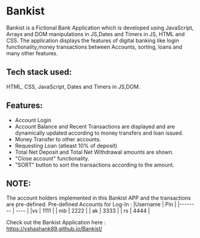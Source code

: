 # Bankist
Bankist is a Fictional Bank Application which is developed using JavaScript, Arrays and DOM manipulations in JS,Dates and Timers in JS, HTML and CSS.
The application displays the features of digital banking like login functionality,money transactions between Accounts, sorting, loans and many other features. 

## Tech stack used:
HTML, CSS, JavaScript, Dates and Timers in JS,DOM.

## Features:
* Account Login
* Account Balance and Recent Transactions are displayed and are dynamically updated according to money transfers and loan issued.
* Money Transfer to other accounts.
* Requesting Loan (atleast 10% of deposit)
* Total Net Deposit and Total Net Withdrawal amounts are shown.
* "Close account" functionality.
* "SORT" button to sort the transactions according to the amount.

## NOTE:
The account holders implemented in this Bankist APP and the transactions are pre-defined.
Pre-defined Accounts for Log-In : 
|Username | Pin |
|-------- | ---- |
|vs | 1111 | 
| mb | 2222 |
| ak | 3333 | 
| rs | 4444 |

Check out the Bankist Application here : https://vshashank89.github.io/Bankist/

